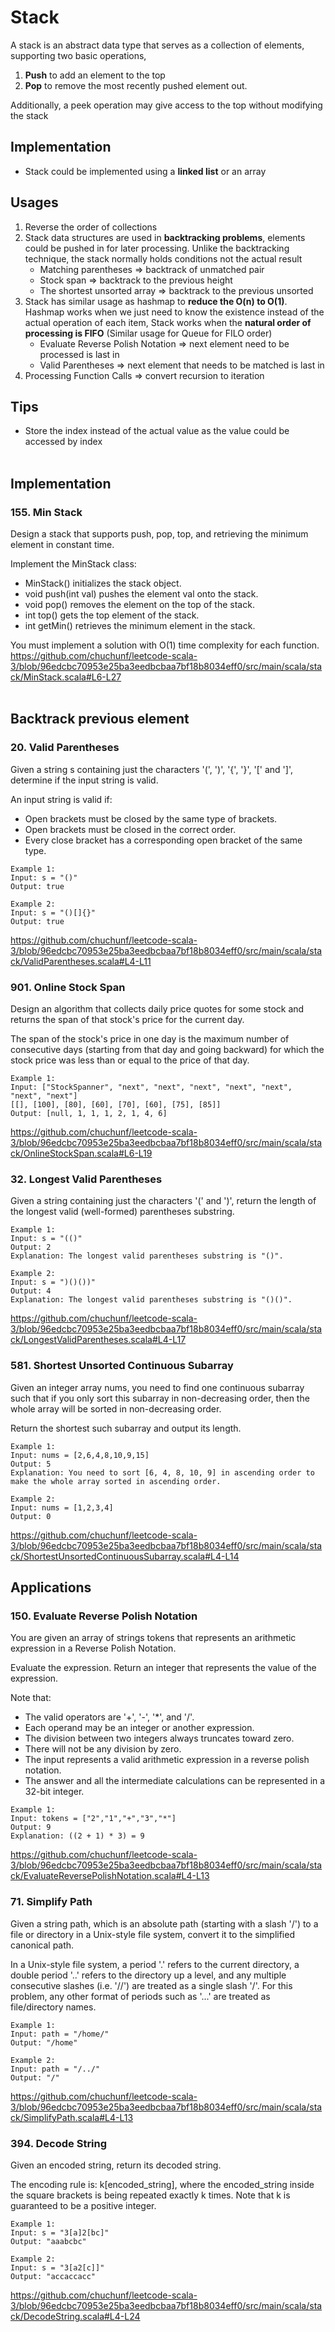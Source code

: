 # Stack
A stack is an abstract data type that serves as a collection of elements, supporting two basic operations,
1. **Push** to add an element to the top
2. **Pop** to remove the most recently pushed element out.

Additionally, a peek operation may give access to the top without modifying the stack

## Implementation
- Stack could be implemented using a **linked list** or an array

## Usages
1. Reverse the order of collections
2. Stack data structures are used in **backtracking problems**, elements could be pushed in for later processing.
   Unlike the backtracking technique, the stack normally holds conditions not the actual result
   - Matching parentheses => backtrack of unmatched pair
   - Stock span => backtrack to the previous height
   - The shortest unsorted array => backtrack to the previous unsorted
3. Stack has similar usage as hashmap to **reduce the O(n) to O(1)**.
   Hashmap works when we just need to know the existence instead of the actual operation of each item,
   Stack works when the **natural order of processing is FIFO** (Similar usage for Queue for FILO order)
   - Evaluate Reverse Polish Notation => next element need to be processed is last in
   - Valid Parentheses => next element that needs to be matched is last in
4. Processing Function Calls => convert recursion to iteration

## Tips
* Store the index instead of the actual value as the value could be accessed by index
<br><br>

## Implementation
### 155. Min Stack
Design a stack that supports push, pop, top, and retrieving the minimum element in constant time.

Implement the MinStack class:
* MinStack() initializes the stack object. 
* void push(int val) pushes the element val onto the stack. 
* void pop() removes the element on the top of the stack. 
* int top() gets the top element of the stack. 
* int getMin() retrieves the minimum element in the stack.

You must implement a solution with O(1) time complexity for each function.
https://github.com/chuchunf/leetcode-scala-3/blob/96edcbc70953e25ba3eedbcbaa7bf18b8034eff0/src/main/scala/stack/MinStack.scala#L6-L27
<br><br>

## Backtrack previous element
### 20. Valid Parentheses
Given a string s containing just the characters '(', ')', '{', '}', '[' and ']', determine if the input string is valid.

An input string is valid if:
* Open brackets must be closed by the same type of brackets.
* Open brackets must be closed in the correct order.
* Every close bracket has a corresponding open bracket of the same type.
```
Example 1:
Input: s = "()"
Output: true

Example 2:
Input: s = "()[]{}"
Output: true
```
https://github.com/chuchunf/leetcode-scala-3/blob/96edcbc70953e25ba3eedbcbaa7bf18b8034eff0/src/main/scala/stack/ValidParentheses.scala#L4-L11

### 901. Online Stock Span
Design an algorithm that collects daily price quotes for some stock and returns the span of that stock's price for the current day.

The span of the stock's price in one day is the maximum number of consecutive days (starting from that day and going backward) for which the stock price was less than or equal to the price of that day.
```
Example 1:
Input: ["StockSpanner", "next", "next", "next", "next", "next", "next", "next"]
[[], [100], [80], [60], [70], [60], [75], [85]]
Output: [null, 1, 1, 1, 2, 1, 4, 6]
```
https://github.com/chuchunf/leetcode-scala-3/blob/96edcbc70953e25ba3eedbcbaa7bf18b8034eff0/src/main/scala/stack/OnlineStockSpan.scala#L6-L19

### 32. Longest Valid Parentheses
Given a string containing just the characters '(' and ')', return the length of the longest valid (well-formed) parentheses substring.
```
Example 1:
Input: s = "(()"
Output: 2
Explanation: The longest valid parentheses substring is "()".

Example 2:
Input: s = ")()())"
Output: 4
Explanation: The longest valid parentheses substring is "()()".
```
https://github.com/chuchunf/leetcode-scala-3/blob/96edcbc70953e25ba3eedbcbaa7bf18b8034eff0/src/main/scala/stack/LongestValidParentheses.scala#L4-L17

### 581. Shortest Unsorted Continuous Subarray 
Given an integer array nums, you need to find one continuous subarray such that if you only sort this subarray in non-decreasing order, then the whole array will be sorted in non-decreasing order.

Return the shortest such subarray and output its length.
```
Example 1:
Input: nums = [2,6,4,8,10,9,15]
Output: 5
Explanation: You need to sort [6, 4, 8, 10, 9] in ascending order to make the whole array sorted in ascending order.

Example 2:
Input: nums = [1,2,3,4]
Output: 0
```
https://github.com/chuchunf/leetcode-scala-3/blob/96edcbc70953e25ba3eedbcbaa7bf18b8034eff0/src/main/scala/stack/ShortestUnsortedContinuousSubarray.scala#L4-L14


## Applications
### 150. Evaluate Reverse Polish Notation
You are given an array of strings tokens that represents an arithmetic expression in a Reverse Polish Notation.

Evaluate the expression. Return an integer that represents the value of the expression.

Note that:

* The valid operators are '+', '-', '*', and '/'.
* Each operand may be an integer or another expression.
* The division between two integers always truncates toward zero.
* There will not be any division by zero.
* The input represents a valid arithmetic expression in a reverse polish notation.
* The answer and all the intermediate calculations can be represented in a 32-bit integer.
```
Example 1:
Input: tokens = ["2","1","+","3","*"]
Output: 9
Explanation: ((2 + 1) * 3) = 9
```
https://github.com/chuchunf/leetcode-scala-3/blob/96edcbc70953e25ba3eedbcbaa7bf18b8034eff0/src/main/scala/stack/EvaluateReversePolishNotation.scala#L4-L13

### 71. Simplify Path
Given a string path, which is an absolute path (starting with a slash '/') to a file or directory in a Unix-style file system, convert it to the simplified canonical path.

In a Unix-style file system, a period '.' refers to the current directory, a double period '..' refers to the directory up a level, and any multiple consecutive slashes (i.e. '//') are treated as a single slash '/'. For this problem, any other format of periods such as '...' are treated as file/directory names.
```
Example 1:
Input: path = "/home/"
Output: "/home"

Example 2:
Input: path = "/../"
Output: "/"
```
https://github.com/chuchunf/leetcode-scala-3/blob/96edcbc70953e25ba3eedbcbaa7bf18b8034eff0/src/main/scala/stack/SimplifyPath.scala#L4-L13

### 394. Decode String
Given an encoded string, return its decoded string.

The encoding rule is: k[encoded_string], where the encoded_string inside the square brackets is being repeated exactly k times. Note that k is guaranteed to be a positive integer.
```
Example 1:
Input: s = "3[a]2[bc]"
Output: "aaabcbc"

Example 2:
Input: s = "3[a2[c]]"
Output: "accaccacc"
```
https://github.com/chuchunf/leetcode-scala-3/blob/96edcbc70953e25ba3eedbcbaa7bf18b8034eff0/src/main/scala/stack/DecodeString.scala#L4-L24